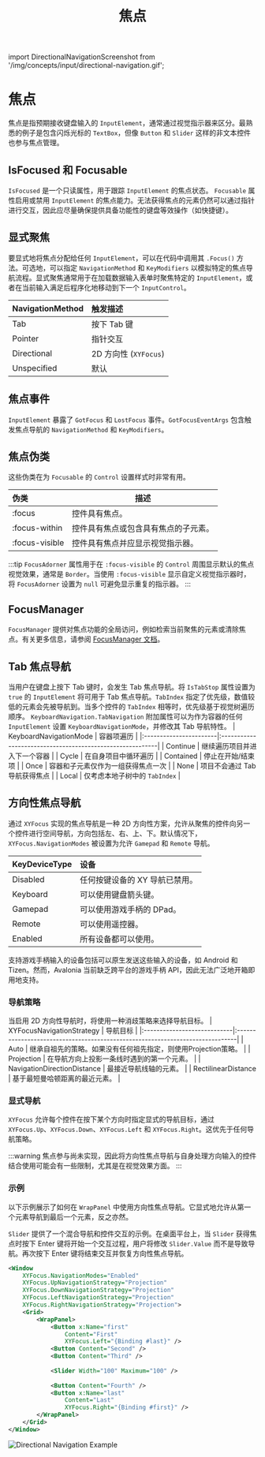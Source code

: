 ﻿---
id: focus
title: 焦点
---

import DirectionalNavigationScreenshot from '/img/concepts/input/directional-navigation.gif';

# 焦点
焦点是指预期接收键盘输入的 `InputElement`，通常通过视觉指示器来区分。最熟悉的例子是包含闪烁光标的 `TextBox`，但像 `Button` 和 `Slider` 这样的非文本控件也参与焦点管理。

## IsFocused 和 Focusable

`IsFocused` 是一个只读属性，用于跟踪 `InputElement` 的焦点状态。
`Focusable` 属性启用或禁用 `InputElement` 的焦点能力。无法获得焦点的元素仍然可以通过指针进行交互，因此应尽量确保提供具备功能性的键盘等效操作（如快捷键）。

## 显式聚焦

要显式地将焦点分配给任何 `InputElement`，可以在代码中调用其 `.Focus()` 方法。可选地，可以指定 `NavigationMethod` 和 `KeyModifiers` 以模拟特定的焦点导航流程。显式聚焦通常用于在加载数据输入表单时聚焦特定的 `InputElement`，或者在当前输入满足后程序化地移动到下一个 `InputControl`。

| NavigationMethod | 触发描述        |
|:-----------------|:---------------------------|
| Tab              | 按下 Tab 键              |
| Pointer          | 指针交互        |
| Directional      | 2D 方向性 (`XYFocus`) |
| Unspecified      | 默认                    |

## 焦点事件

`InputElement` 暴露了 `GotFocus` 和 `LostFocus` 事件。`GotFocusEventArgs` 包含触发焦点导航的 `NavigationMethod` 和 `KeyModifiers`。

## 焦点伪类

这些伪类在为 `Focusable` 的 `Control` 设置样式时非常有用。

| 伪类    | 描述                                                    |
|:---------------|----------------------------------------------------------------|
| :focus         | 控件具有焦点。                                         |
| :focus-within  | 控件具有焦点或包含具有焦点的子元素。 |
| :focus-visible | 控件具有焦点并应显示视觉指示器。      |

:::tip
`FocusAdorner` 属性用于在 `:focus-visible` 的 `Control` 周围显示默认的焦点视觉效果，通常是 `Border`。当使用 `:focus-visible` 显示自定义视觉指示器时，将 `FocusAdorner` 设置为 `null` 可避免显示重复的指示器。
:::

## FocusManager

`FocusManager` 提供对焦点功能的全局访问，例如检索当前聚焦的元素或清除焦点。有关更多信息，请参阅 [FocusManager 文档](../services/focus-manager)。

## Tab 焦点导航

当用户在键盘上按下 Tab 键时，会发生 Tab 焦点导航。将 `IsTabStop` 属性设置为 `true` 的 `InputElement` 将可用于 Tab 焦点导航。`TabIndex` 指定了优先级，数值较低的元素会先被导航到。当多个控件的 `TabIndex` 相等时，优先级基于视觉树遍历顺序。
`KeyboardNavigation.TabNavigation` 附加属性可以为作为容器的任何 `InputElement` 设置 `KeyboardNavigationMode`，并修改其 Tab 导航特性。
| KeyboardNavigationMode | 容器项遍历                                  |
|:-----------------------|:----------------------------------------------------------|
| Continue               | 继续遍历项目并进入下一个容器          |
| Cycle                  | 在自身项目中循环遍历        |
| Contained              | 停止在开始/结束项                           |
| Once                   | 容器和子元素仅作为一组获得焦点一次 |
| None                   | 项目不会通过 Tab 导航获得焦点               |
| Local                  | 仅考虑本地子树中的 `TabIndex`  |

## 方向性焦点导航 <MinVersion version="11.1" />

通过 `XYFocus` 实现的焦点导航是一种 2D 方向性方案，允许从聚焦的控件向另一个控件进行空间导航，方向包括左、右、上、下。默认情况下，`XYFocus.NavigationModes` 被设置为允许 `Gamepad` 和 `Remote` 导航。

| KeyDeviceType | 设备                                    |
|:--------------|:------------------------------------------|
| Disabled      | 任何按键设备的 XY 导航已禁用。 |
| Keyboard      | 可以使用键盘箭头键。          |
| Gamepad       | 可以使用游戏手柄的 DPad。      |
| Remote        | 可以使用遥控器。               |
| Enabled       | 所有设备都可以使用。                  |

支持游戏手柄输入的设备包括可以原生发送这些输入的设备，如 Android 和 Tizen。然而，Avalonia 当前缺乏跨平台的游戏手柄 API，因此无法广泛地开箱即用地支持。

### 导航策略

当启用 2D 方向性导航时，将使用一种消歧策略来选择导航目标。
| XYFocusNavigationStrategy   | 导航目标                                                             |
|:----------------------------|:------------------------------------------------------------------------------|
| Auto                        | 继承自祖先的策略。如果没有任何祖先指定，则使用Projection策略。         |
| Projection                  | 在导航方向上投影一条线时遇到的第一个元素。 |
| NavigationDirectionDistance | 最接近导航线轴的元素。                           |
| RectilinearDistance         | 基于最短曼哈顿距离的最近元素。                     |

### 显式导航

`XYFocus` 允许每个控件在按下某个方向时指定显式的导航目标，通过 `XYFocus.Up`、`XYFocus.Down`、`XYFocus.Left` 和 `XYFocus.Right`。这优先于任何导航策略。

:::warning
焦点参与尚未实现，因此将方向性焦点导航与自身处理方向输入的控件结合使用可能会有一些限制，尤其是在视觉效果方面。
:::

### 示例

以下示例展示了如何在 `WrapPanel` 中使用方向性焦点导航。它显式地允许从第一个元素导航到最后一个元素，反之亦然。

`Slider` 提供了一个混合导航和控件交互的示例。在桌面平台上，当 `Slider` 获得焦点时按下 Enter 键将开始一个交互过程，用户将修改 `Slider.Value` 而不是导致导航。再次按下 Enter 键将结束交互并恢复方向性焦点导航。

```xml
<Window
    XYFocus.NavigationModes="Enabled"
    XYFocus.UpNavigationStrategy="Projection"
    XYFocus.DownNavigationStrategy="Projection"
    XYFocus.LeftNavigationStrategy="Projection"
    XYFocus.RightNavigationStrategy="Projection">
    <Grid>
        <WrapPanel>
            <Button x:Name="first"
                Content="First"
                XYFocus.Left="{Binding #last}" />
            <Button Content="Second" />
            <Button Content="Third" />
    
            <Slider Width="100" Maximum="100" />
    
            <Button Content="Fourth" />
            <Button x:Name="last"
                Content="Last"
                XYFocus.Right="{Binding #first}" />
        </WrapPanel>
    </Grid>
</Window>
```

<img src={DirectionalNavigationScreenshot} alt="Directional Navigation Example"/>
